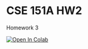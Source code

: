# CSE 151A HW2

Homework 3

<a target="_blank" href="https://colab.research.google.com/github/ucsd-cse151a-w24/hw3">
  <img src="https://colab.research.google.com/assets/colab-badge.svg" alt="Open In Colab"/>
</a>
